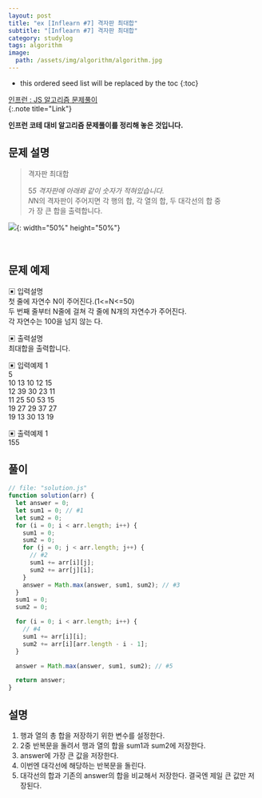 ```yaml
---
layout: post
title: "ex [Inflearn #7] 격자판 최대합"
subtitle: "[Inflearn #7] 격자판 최대합"
category: studylog
tags: algorithm
image:
  path: /assets/img/algorithm/algorithm.jpg
---
```


<!--more-->

[인프런 : js 알고리즘 문제풀이]: https://www.inflearn.com/course/%EC%9E%90%EB%B0%94%EC%8A%A4%ED%81%AC%EB%A6%BD%ED%8A%B8-%EC%95%8C%EA%B3%A0%EB%A6%AC%EC%A6%98-%EB%AC%B8%EC%A0%9C%ED%92%80%EC%9D%B4

- this ordered seed list will be replaced by the toc
  {:toc}

[인프런 : JS 알고리즘 문제풀이]  
{:.note title="Link"}

**인프런 코테 대비 알고리즘 문제풀이를 정리해 놓은 것입니다.**

## 문제 설명

> 격자판 최대합
>
> 5*5 격자판에 아래롸 같이 숫자가 적혀있습니다.  
> N*N의 격자판이 주어지면 각 행의 합, 각 열의 합, 두 대각선의 합 중  
> 가 장 큰 합을 출력합니다.

![](https://images.velog.io/images/rladpwl0512/post/4c918d46-7cbb-4caa-8a25-a6b18feb8631/%E1%84%89%E1%85%B3%E1%84%8F%E1%85%B3%E1%84%85%E1%85%B5%E1%86%AB%E1%84%89%E1%85%A3%E1%86%BA%202021-08-26%20%E1%84%8B%E1%85%A9%E1%84%92%E1%85%AE%203.46.05.png){: width="50%" height="50%"}

<br>

## 문제 예제

▣ 입력설명  
첫 줄에 자연수 N이 주어진다.(1<=N<=50)  
두 번째 줄부터 N줄에 걸쳐 각 줄에 N개의 자연수가 주어진다.  
각 자연수는 100을 넘지 않는 다.

▣ 출력설명  
최대합을 출력합니다.

▣ 입력예제 1  
5  
10 13 10 12 15  
12 39 30 23 11  
11 25 50 53 15  
19 27 29 37 27  
19 13 30 13 19

▣ 출력예제 1  
155

## 풀이

```js
// file: "solution.js"
function solution(arr) {
  let answer = 0;
  let sum1 = 0; // #1
  let sum2 = 0;
  for (i = 0; i < arr.length; i++) {
    sum1 = 0;
    sum2 = 0;
    for (j = 0; j < arr.length; j++) {
      // #2
      sum1 += arr[i][j];
      sum2 += arr[j][i];
    }
    answer = Math.max(answer, sum1, sum2); // #3
  }
  sum1 = 0;
  sum2 = 0;

  for (i = 0; i < arr.length; i++) {
    // #4
    sum1 += arr[i][i];
    sum2 += arr[i][arr.length - i - 1];
  }

  answer = Math.max(answer, sum1, sum2); // #5

  return answer;
}
```

## 설명

1. 행과 열의 총 합을 저장하기 위한 변수를 설정한다.
2. 2중 반복문을 돌려서 행과 열의 합을 sum1과 sum2에 저장한다.
3. answer에 가장 큰 값을 저장한다.
4. 이번엔 대각선에 해당하는 반복문을 돌린다.
5. 대각선의 합과 기존의 answer의 합을 비교해서 저장한다. 결국엔 제일 큰 값만 저장된다.
